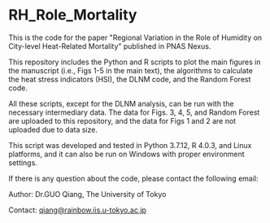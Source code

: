# RH_Role_Mortality
This is the code for the paper "Regional Variation in the Role of Humidity on City-level Heat-Related Mortality" published in PNAS Nexus.

This repository includes the Python and R scripts to plot the main figures in the manuscript (i.e., Figs 1-5 in the main text), the algorithms to calculate the heat stress indicators (HSI), the DLNM code, and the Random Forest code. 

All these scripts, except for the DLNM analysis, can be run with the necessary intermediary data. The data for Figs. 3, 4, 5, and Random Forest are uploaded to this repository, and the data for Figs 1 and 2 are not uploaded due to data size.   

This script was developed and tested in Python 3.7.12, R 4.0.3, and Linux platforms, and it can also be run on Windows with proper environment settings.

If there is any question about the code, please contact the following email:  

Author: Dr.GUO Qiang, The University of Tokyo  

Contact: qiang@rainbow.iis.u-tokyo.ac.jp
